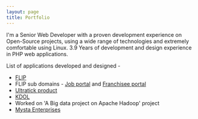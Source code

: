 ```yaml
---
layout: page
title: Portfolio
---
```


<p class="message">I'm a Senior Web Developer with a proven development experience on Open-Source projects, using a wide range of technologies and extremely comfortable using Linux. 3.9 Years of development and design experience in PHP web applications.</p>

<p>List of applications developed and designed - </p>

<ul>
	<li><a href="http://www.learnwithflip.com/">FLIP</a></li>
	<li>FLIP sub domains - <a href="http://jobs.learnwithflip.com/">Job portal</a> and <a href="http://franchisee.learnwithflip.com/login">Franchisee portal</a></li>
	<li><a href="http://ultratick.com">Ultratick product</a></li>
	<li><a href="myshore.in">KDOL</a></li>
	<li>Worked on 'A Big data project on Apache Hadoop' project</li>
	<li><a href="http://www.mysta.co.in">Mysta Enterprises</li>
</ul>
